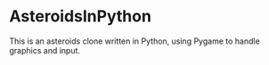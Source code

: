# AsteroidsInPython
This is an asteroids clone written in Python, using Pygame to handle graphics and input.

